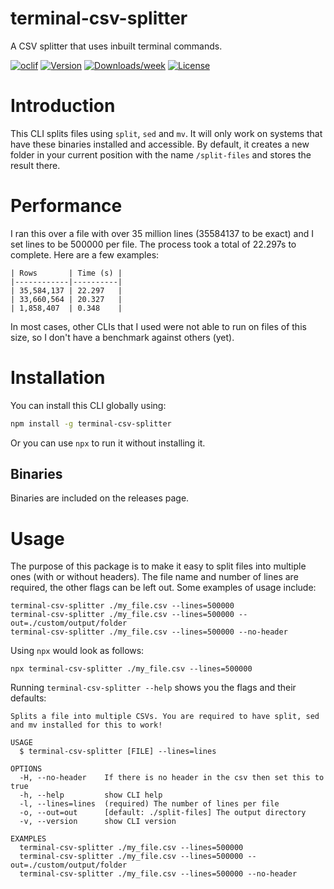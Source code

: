 terminal-csv-splitter
=====================

A CSV splitter that uses inbuilt terminal commands.

[![oclif](https://img.shields.io/badge/cli-oclif-brightgreen.svg)](https://oclif.io)
[![Version](https://img.shields.io/npm/v/terminal-csv-splitter.svg)](https://npmjs.org/package/terminal-csv-splitter)
[![Downloads/week](https://img.shields.io/npm/dw/terminal-csv-splitter.svg)](https://npmjs.org/package/terminal-csv-splitter)
[![License](https://img.shields.io/npm/l/terminal-csv-splitter.svg)](https://github.com/Kerren-Entrostat/terminal-csv-splitter/blob/master/package.json)

# Introduction
This CLI splits files using `split`, `sed` and `mv`. It will only work on systems that have these binaries installed and accessible. By default, it creates a new folder in your current position with the name `/split-files` and stores the result there.

# Performance
I ran this over a file with over 35 million lines (35584137 to be exact) and I set lines to be 500000 per file. The process took a total of 22.297s to complete. Here are a few examples:

```
| Rows       | Time (s) |
|------------|----------|
| 35,584,137 | 22.297   |
| 33,660,564 | 20.327   |
| 1,858,407  | 0.348    |
```

In most cases, other CLIs that I used were not able to run on files of this size, so I don't have a benchmark against others (yet).

# Installation
You can install this CLI globally using:
```bash
npm install -g terminal-csv-splitter
```

Or you can use `npx` to run it without installing it.

## Binaries
Binaries are included on the releases page.

# Usage

The purpose of this package is to make it easy to split files into multiple ones (with or without headers). The file name and number of lines are required, the other flags can be left out. Some examples of usage include:
```sh-session
terminal-csv-splitter ./my_file.csv --lines=500000
terminal-csv-splitter ./my_file.csv --lines=500000 --out=./custom/output/folder
terminal-csv-splitter ./my_file.csv --lines=500000 --no-header
```

Using `npx` would look as follows:
```sh-session
npx terminal-csv-splitter ./my_file.csv --lines=500000
```

Running `terminal-csv-splitter --help` shows you the flags and their defaults:

```
Splits a file into multiple CSVs. You are required to have split, sed and mv installed for this to work!

USAGE
  $ terminal-csv-splitter [FILE] --lines=lines

OPTIONS
  -H, --no-header    If there is no header in the csv then set this to true
  -h, --help         show CLI help
  -l, --lines=lines  (required) The number of lines per file
  -o, --out=out      [default: ./split-files] The output directory
  -v, --version      show CLI version

EXAMPLES
  terminal-csv-splitter ./my_file.csv --lines=500000
  terminal-csv-splitter ./my_file.csv --lines=500000 --out=./custom/output/folder
  terminal-csv-splitter ./my_file.csv --lines=500000 --no-header
```
